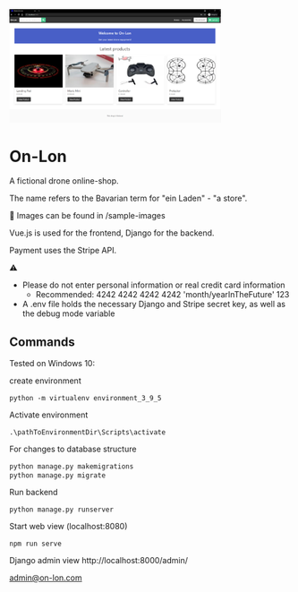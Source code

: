 <img src="sample-images/sample_main.png" width="75%">

# On-Lon

A fictional drone online-shop.

The name refers to the Bavarian term for "ein Laden" - "a store".

:eyes: Images can be found in /sample-images

Vue.js is used for the frontend, Django for the backend.

Payment uses the Stripe API.

:warning:

- Please do not enter personal information or real credit card information
  - Recommended: 4242 4242 4242 4242 'month/yearInTheFuture' 123
- A .env file holds the necessary Django and Stripe secret key, as well as the debug mode variable

## Commands

Tested on Windows 10:

create environment

```
python -m virtualenv environment_3_9_5
```

Activate environment

```
.\pathToEnvironmentDir\Scripts\activate
```

For changes to database structure

```
python manage.py makemigrations
python manage.py migrate
```

Run backend

```
python manage.py runserver
```

Start web view (localhost:8080)

```
npm run serve
```

Django admin view
http://localhost:8000/admin/

admin@on-lon.com

